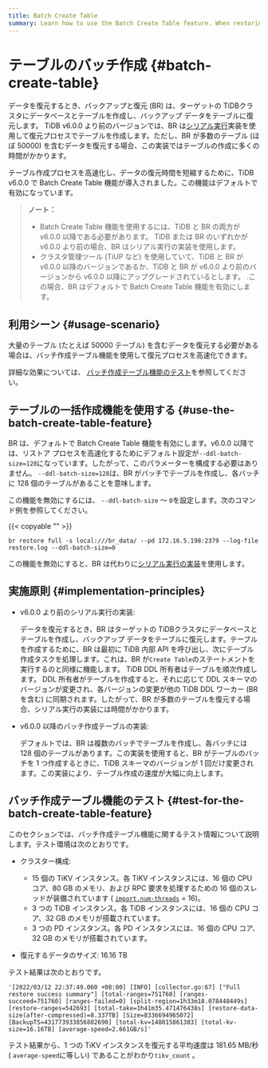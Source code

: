 ```yaml
---
title: Batch Create Table
summary: Learn how to use the Batch Create Table feature. When restoring data, BR can create tables in batches to speed up the restore process.
---
```


# テーブルのバッチ作成 {#batch-create-table}

データを復元するとき、バックアップと復元 (BR) は、ターゲットの TiDBクラスタにデータベースとテーブルを作成し、バックアップ データをテーブルに復元します。 TiDB v6.0.0 より前のバージョンでは、BR は[シリアル実行](#implementation-principles)実装を使用して復元プロセスでテーブルを作成します。ただし、BR が多数のテーブル (ほぼ 50000) を含むデータを復元する場合、この実装ではテーブルの作成に多くの時間がかかります。

テーブル作成プロセスを高速化し、データの復元時間を短縮するために、TiDB v6.0.0 で Batch Create Table 機能が導入されました。この機能はデフォルトで有効になっています。

> **ノート：**
>
> -   Batch Create Table 機能を使用するには、TiDB と BR の両方が v6.0.0 以降である必要があります。 TiDB または BR のいずれかが v6.0.0 より前の場合、BR はシリアル実行の実装を使用します。
> -   クラスタ管理ツール (TiUP など) を使用していて、TiDB と BR が v6.0.0 以降のバージョンであるか、TiDB と BR が v6.0.0 より前のバージョンから v6.0.0 以降にアップグレードされているとします。 .この場合、BR はデフォルトで Batch Create Table 機能を有効にします。

## 利用シーン {#usage-scenario}

大量のテーブル (たとえば 50000 テーブル) を含むデータを復元する必要がある場合は、バッチ作成テーブル機能を使用して復元プロセスを高速化できます。

詳細な効果については、 [バッチ作成テーブル機能のテスト](#test-for-the-batch-create-table-feature)を参照してください。

## テーブルの一括作成機能を使用する {#use-the-batch-create-table-feature}

BR は、デフォルトで Batch Create Table 機能を有効にします。v6.0.0 以降では、リストア プロセスを高速化するためにデフォルト設定が`--ddl-batch-size=128`になっています。したがって、このパラメーターを構成する必要はありません。 `--ddl-batch-size=128`は、BR がバッチでテーブルを作成し、各バッチに 128 個のテーブルがあることを意味します。

この機能を無効にするには、 `--ddl-batch-size` ～ `0`を設定します。次のコマンド例を参照してください。

{{< copyable "" >}}

```shell
br restore full -s local:///br_data/ --pd 172.16.5.198:2379 --log-file restore.log --ddl-batch-size=0
```

この機能を無効にすると、BR は代わりに[シリアル実行の実装](#implementation-principles)を使用します。

## 実施原則 {#implementation-principles}

-   v6.0.0 より前のシリアル実行の実装:

    データを復元するとき、BR はターゲットの TiDBクラスタにデータベースとテーブルを作成し、バックアップ データをテーブルに復元します。テーブルを作成するために、BR は最初に TiDB 内部 API を呼び出し、次にテーブル作成タスクを処理します。これは、BR が`Create Table`のステートメントを実行するのと同様に機能します。 TiDB DDL 所有者はテーブルを順次作成します。 DDL 所有者がテーブルを作成すると、それに応じて DDL スキーマのバージョンが変更され、各バージョンの変更が他の TiDB DDL ワーカー (BR を含む) に同期されます。したがって、BR が多数のテーブルを復元する場合、シリアル実行の実装には時間がかかります。

-   v6.0.0 以降のバッチ作成テーブルの実装:

    デフォルトでは、BR は複数のバッチでテーブルを作成し、各バッチには 128 個のテーブルがあります。この実装を使用すると、BR がテーブルのバッチを 1 つ作成するときに、TiDB スキーマのバージョンが 1 回だけ変更されます。この実装により、テーブル作成の速度が大幅に向上します。

## バッチ作成テーブル機能のテスト {#test-for-the-batch-create-table-feature}

このセクションでは、バッチ作成テーブル機能に関するテスト情報について説明します。テスト環境は次のとおりです。

-   クラスター構成:

    -   15 個の TiKV インスタンス。各 TiKV インスタンスには、16 個の CPU コア、80 GB のメモリ、および RPC 要求を処理するための 16 個のスレッドが装備されています ( [`import.num-threads`](/tikv-configuration-file.md#num-threads) = 16)。
    -   3 つの TiDB インスタンス。各 TiDB インスタンスには、16 個の CPU コア、32 GB のメモリが搭載されています。
    -   3 つの PD インスタンス。各 PD インスタンスには、16 個の CPU コア、32 GB のメモリが搭載されています。

-   復元するデータのサイズ: 16.16 TB

テスト結果は次のとおりです。

```
'[2022/03/12 22:37:49.060 +08:00] [INFO] [collector.go:67] ["Full restore success summary"] [total-ranges=751760] [ranges-succeed=751760] [ranges-failed=0] [split-region=1h33m18.078448449s] [restore-ranges=542693] [total-take=1h41m35.471476438s] [restore-data-size(after-compressed)=8.337TB] [Size=8336694965072] [BackupTS=431773933856882690] [total-kv=148015861383] [total-kv-size=16.16TB] [average-speed=2.661GB/s]'
```

テスト結果から、1 つの TiKV インスタンスを復元する平均速度は 181.65 MB/秒 ( `average-speed`に等しい) であることがわかり`tikv_count` 。
